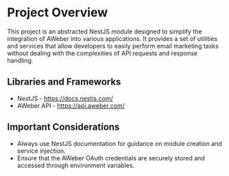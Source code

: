 # Project Overview

This project is an abstracted NestJS module designed to simplify the integration of AWeber into various applications. It provides a set of utilities and services that allow developers to easily perform email marketing tasks without dealing with the complexities of API requests and response handling.

## Libraries and Frameworks

- NestJS - https://docs.nestjs.com/ 
- AWeber API - https://api.aweber.com/

## Important Considerations

- Always use NestJS documentation for guidance on module creation and service injection.
- Ensure that the AWeber OAuth credentials are securely stored and accessed through environment variables.